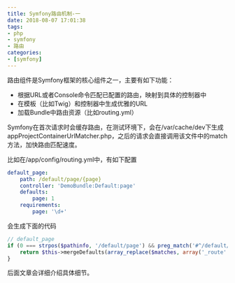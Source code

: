 ```yaml
---
title: Symfony路由机制-一
date: 2018-08-07 17:01:38
tags:
- php
- symfony
- 路由
categories:
- [symfony]
---
```

路由组件是Symfony框架的核心组件之一，主要有如下功能：

* 根据URL或者Console命令匹配已配置的路由，映射到具体的控制器中
* 在模板（比如Twig）和控制器中生成优雅的URL
* 加载Bundle中路由资源（比如routing.yml）

Symfony在首次请求时会缓存路由，在测试环境下，会在/var/cache/dev下生成appProjectContainerUrlMatcher.php，之后的请求会直接调用该文件中的match方法，加快路由匹配速度。

比如在/app/config/routing.yml中，有如下配置
```yaml
default_page:
    path: /default/page/{page}
    controller: 'DemoBundle:Default:page'
    defaults:
        page: 1
    requirements:
        page: '\d+'
```
会生成下面的代码
```php
// default_page
if (0 === strpos($pathinfo, '/default/page') && preg_match('#^/default/page(?:/(?P<page>\\d+))?$#sD', $pathinfo, $matches)) {
    return $this->mergeDefaults(array_replace($matches, array('_route' => 'default_page')), array (  'page' => 1,  '_controller' => 'DemoBundle\\Controller\\DefaultController::pageAction',));
}
```

后面文章会详细介绍具体细节。